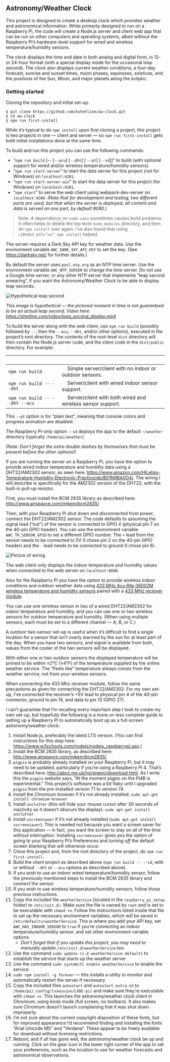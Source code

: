 ## Astronomy/Weather Clock

This project is designed to create a desktop clock which provides weather and astronomical information. While primarily designed to run on a Raspberry Pi, the code will create a Node.js server and client web app that can be run on other computers and operating systems, albeit without the Raspberry Pi’s hardware-level support for wired and wireless temperature/humidity sensors.

The clock displays the time and date in both analog and digital form, in 12- or 24-hour format (with a special display mode for the occasional leap second). The clock also displays current weather conditions, a four-day forecast, sunrise and sunset times, moon phases, equinoxes, solstices, and the positions of the Sun, Moon, and major planets along the ecliptic.

### Getting started

Cloning the repository and initial set-up:

```shell script
$ git clone https://github.com/kshetline/aw-clock.git
$ cd aw-clock
$ npm run first-install
```
While it’s typical to do `npm install` upon first cloning a project, this project is two projects in one &mdash; client and server &mdash; so `npm run first-install` gets both initial installations done at the same time.

To build and run this project you can use the following commands:
   - “`npm run build` &#x5B;-- &#x5B;`--acu`&#x5D; &#x5B;`--dht`&#x5D; &#x5B; `--pt`&#x5D; &#x5B;`--sd`&#x5D;&#x5D;” to build (with optional support for wired and/or wireless temperature/humidity sensors).
   - “`npm run start-server`” to start the data server for this project (not for Windows) on `localhost:4201`.
   - “`npm run start-server-win`” to start the data server for this project (for Windows) on `localhost:4201`.
   - “`npm start`” to serve the web client using webpack-dev-server on `localhost:4200`. _(Note that for development and testing, two different ports are used, but that when the server is deployed, all content and data is served on one port, by default 8080.)_

> Note: A dependency on `node-sass` sometimes causes build problems. It often helps to delete the top level `node_modules` directory, and then do `npm install` over again. I’ve also found that using `LIBSASS_EXT=”no” npm install` helped.

The server requires a Dark Sky API key for weather data. Use the environment variable `AWC_DARK_SKY_API_KEY` to set the key. (See https://darksky.net/ for further details.)

By default the server uses `pool.ntp.org` as an NTP time server. Use the environment variable `AWC_NTP_SERVER` to change the time server. Do not use a Google time server, or any other NTP server that implements “leap second smearing”, if you want the Astronomy/Weather Clock to be able to display leap seconds.

![Hypothetical leap second](https://shetline.com/misc/moment_of_leap_second.jpg)

_This image is hypothetical — the pictured moment in time is not guaranteed to be an actual leap second. Video here: https://shetline.com/video/leap_second_display.mp4_

To build the server along with the web client, use `npm run build` (possibly followed by `--`, then the `--acu`, `--dht`, and/or other options), executed in the project’s root directory. The contents of the root-level `dist` directory will then contain the Node.js server code, and the client code in the `dist/public` directory. For example:

| &nbsp; | &nbsp; |
| ------------------------------ | -------------------------------------------------------------- |
| `npm run build` | &nbsp;&nbsp;&nbsp;&nbsp;Simple server/client with no indoor or outdoor sensors. |
| `npm run build -- --dht` | &nbsp;&nbsp;&nbsp;&nbsp;Server/client with wired indoor sensor support. |
| `npm run build -- --dht --acu` | &nbsp;&nbsp;&nbsp;&nbsp;Server/client with both wired and wireless sensor support. |

This `--pt` option is for “plain text”, meaning that console colors and progress animation are disabled.

The Raspberry Pi-only option `--sd` deploys the app to the default `~/weather` directory (typically `/home/pi/weather`).

_(Note: Don’t forget the extra double dashes by themselves that must be present before the other options!)_

If you are running the server on a Raspberry Pi, you have the option to provide wired indoor temperature and humidity data using a DHT22/AM2302 sensor, as seen here: https://www.amazon.com/HiLetgo-Temperature-Humidity-Electronic-Practice/dp/B01N9BA0O4/. The wiring I will describe is specifically for the AM2302 version of the DHT22, with the built-in pull-up
resistor.

First, you must install the BCM 2835 library as described here: http://www.airspayce.com/mikem/bcm2835/

Then, with your Raspberry Pi shut down and disconnected from power, connect the DHT22/AM2302 sensor. The code defaults to assuming the signal lead (“out”) of the sensor is connected to GPIO 4 (physical pin 7 on the 40-pin GPIO header). You can use the environment variable `AWC_TH_SENSOR_GPIO` to set a different GPIO number. The `+` lead from the sensor needs to be connected to 5V (I chose pin 2 on the 40-pin GPIO header) and the `-` lead needs to be connected to ground (I chose pin 6).

![Picture of wiring](https://shetline.com/misc/rpi-dht22-wiring.jpg)

The web client only displays the indoor temperature and humidity values when connected to the web server on `localhost:8080`.

Also for the Raspberry Pi you have the option to provide wireless indoor conditions and outdoor weather data using [433 MHz Acu Rite 06002M wireless temperature and humidity sensors](https://www.amazon.com/gp/product/B00T0K8NXC/) paired with a [433 MHz receiver module](https://www.amazon.com/gp/product/B00HEDRHG6/).

You can use one wireless sensor in lieu of a wired DHT22/AM2302 for indoor temperature and humidity, and you can use one or two wireless sensors for outdoor temperature and humidity. (When using multiple sensors, each must be set to a different channel — A, B, or C.)

A outdoor two-sensor set-up is useful when it’s difficult to find a single location for a sensor that isn’t overly warmed by the sun for at least part of the day. When you have two sensors, and signal is available from both, values from the cooler of the two sensors will be displayed.

With either one or two outdoor sensors the displayed temperature will be pinned to be within ±2°C (±4°F) of the temperature supplied by the online weather service. The “Feels like” temperature always comes from the weather service, not from your wireless sensors.

When connecting the 433 Mhz receiver module, follow the same precautions as given for connecting the DHT22/AM2302. For my own set-up, I’ve connected the receiver’s +5V lead to physical pin 4 of the 40-pin connector, ground to pin 14, and data to pin 13 (GPIO 27).

I can’t guarantee that I’m recalling every important step I took to create my own set-up, but hopefully the following is a more-or-less complete guide to setting up a Raspberry Pi to automatically boot up as a full-screen astronomy/weather clock:

1. Install Node.js, preferably the latest LTS version. (You can find instructions for this step here: https://www.w3schools.com/nodejs/nodejs_raspberrypi.asp.)
1. Install the BCM 2835 library, as described here: http://www.airspayce.com/mikem/bcm2835/
1. `pigpio` is probably already installed on your Raspberry Pi, but it may need to be updated, particularly if you’re using a Raspberry Pi 4. That’s described here: http://abyz.me.uk/rpi/pigpio/download.html. As I write this the `pigpio` website says, “At the moment pigpio on the Pi4B is experimental.” This project’s software was a bit flaky until I upgraded `pigpio` from the pre-installed version 71 to version 74.
1. Install the Chromium browser if it’s not already installed:
`sudo apt-get install chromium-browser`
1. Install `unclutter` (this will hide your mouse cursor after 30 seconds of inactivity so it doesn’t obscure the display): `sudo apt-get install unclutter`
1. Install `xscreensaver` if it’s not already installed (`sudo apt-get install xscreensaver`). This is needed not because you want a screen saver for this application &mdash; in fact, you want the screen to stay on all of the time without interruption. Installing `xscreensaver` gives you the option of going to your Raspberry Pi’s Preferences and _turning off_ the default screen blanking that will otherwise occur.
1. Clone this project and, from the root directory of the project, do `npm run first-install`.
1. Build the client project as described above (`npm run build -- --sd`, with or without `--dht` or `--acu` options as described above).
1. If you wish to use an indoor wired temperature/humidity sensor, follow the previously mentioned steps to install the BCM 2835 library and connect the sensor.
1. If you wish to use wireless temperature/humidity sensors, follow those previous instructions.
1. Copy the included file `weatherService` (located in the `raspberry_pi_setup` folder) to `/etc/init.d/`. Make sure the file is owned by `root` and is set to be executable with `chmod +x`. Follow the instructions listed inside that file to set up the necessary environment variables, which will
be saved in `/etc/defaults/weatherService`. This is where you add your API key, set `AWC_HAS_INDOOR_SENSOR` to `true` if you’re
connecting an indoor temperature/humidity sensor. and set other environment variable options.
    * _Don’t forget that if you update this project, you may need to manually update `/etc/init.d/weatherService` too._
1. Use the command `sudo update-rc.d weatherService defaults` to establish the service that starts up the weather server.
1. Use the command `sudo systemctl enable weatherService` to enable the service.
1. `sudo npm install -g forever` — this installs a utility to monitor and automatically restart the server if necessary.
1. Copy the included files `autostart` and `autostart_extra.sh` to `/home/pi/.config/lxsession/LXDE-pi/` and make sure they’re executable with `chmod +x`. This launches the astronomy/weather clock client in Chromium, using kiosk mode (full screen, no toolbars). It also makes sure Chromium doesn’t launch complaining that it was shut down improperly.
1. I’m not sure about the current copyright disposition of these fonts, but for improved appearance I’d recommend finding and installing the fonts “Arial Unicode MS” and “Verdana”. These appear to be freely available for download without licensing restrictions.
1. Reboot, and if all has gone well, the astronomy/weather clock be up and running. Click on the gear icon in the lower right corner of the app to set your preferences, such as the location to use for weather forecasts and astronomical observations.

